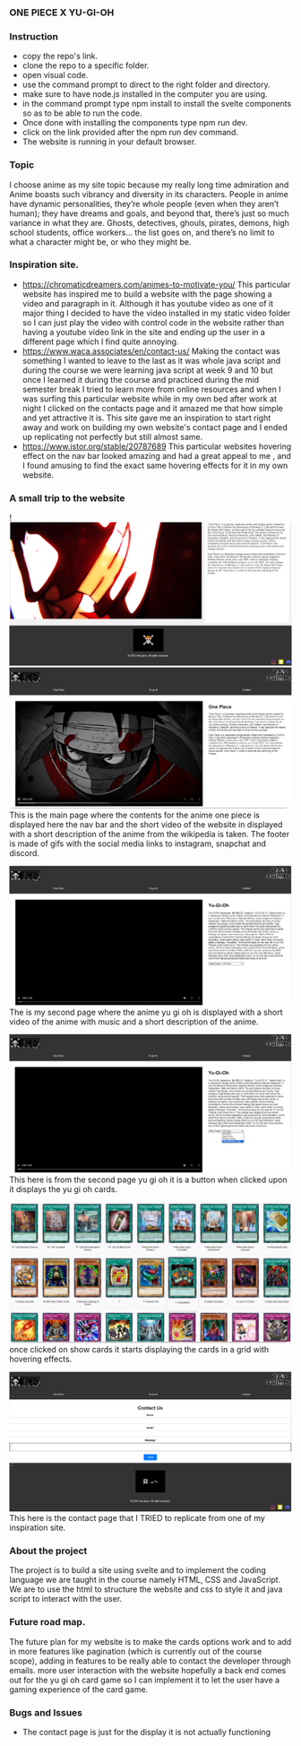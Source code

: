 ###  ONE PIECE X YU-GI-OH ###


### Instruction 
* copy the repo's link.
* clone the repo to a specific folder.
* open visual code.
* use the command prompt to direct to the right folder and directory.
* make sure to have node.js installed in the computer you are using.
* in the command prompt type npm install to install the svelte components so as to be able to run the code.
* Once done with installing the components type npm run dev.
* click on the link provided after the npm run dev command.
* The website is running in your default browser.

### Topic

I choose anime as my site topic because my really long time admiration and Anime boasts such vibrancy and diversity in its characters. People in anime have dynamic personalities, they’re whole people (even when they aren’t human); they have dreams and goals, and beyond that, there’s just so much variance in what they are. Ghosts, detectives, ghouls, pirates, demons, high school students, office workers… the list goes on, and there’s no limit to what a character might be, or who they might be.

### Inspiration site.
* https://chromaticdreamers.com/animes-to-motivate-you/  This particular website has inspired me to build a website with the page showing a video and paragraph in it. Although it has youtube video as one of it major thing I decided to have the video installed in my static video folder so I can just play the video with control code in the website rather than having a youtube video link in the site and ending up the user in a different page which I find quite annoying.
* https://www.waca.associates/en/contact-us/ Making the contact was something I wanted to leave to the last as it was whole java script and during the course we were learning java script at week 9 and 10 but once I learned it during the course and practiced during the mid semester break I tried to learn more from online resources and when I was surfing this particular website while in my own bed after work at night I clicked on the contacts page and it amazed me that how simple and yet attractive it is. This site gave me an inspiration to start right away and work on building my own website's contact page and I ended up replicating not perfectly but still almost same.
* https://www.jstor.org/stable/20787689 This particular websites hovering effect on the nav bar looked amazing and had a great appeal to me , and I found amusing to find the exact same hovering effects for it in my own website.
### A small trip to the website 

!![Alt text](image-8.png) ![Alt text](<one piece page.png>)
This is the main page where the contents for the anime one piece is displayed here the nav bar and the short video of the website in displayed with a short description of the anime from the wikipedia is taken. The footer is made of gifs with the social media links to instagram, snapchat and discord.


![Alt text](<yu gi oh page.png>) 
The is my second page where the anime yu gi oh is displayed with a short video of the anime with music and a short description of the anime. 

![Alt text](<yu gi oh page options.png>) This here is from the second page yu gi oh it is a button when clicked upon it displays the yu gi oh cards.

![Alt text](<yu hi oh cards.png>)once clicked on show cards it starts displaying the cards in a grid with hovering effects.

![Alt text](<contact page.png>) This here is the contact page that I TRIED to replicate from one of my inspiration site. 


### About the project 

The project is to build a site using svelte and to implement the coding language we are taught in the course namely HTML, CSS and JavaScript. We are to use the html to structure the website and css to style it and java script to interact with the user.

### Future road map.

The future plan for my website is to make the cards options work and to add in more features like pagination (which is currently out of the course scope), adding in features to be really able to contact the developer through emails. more user interaction with the website hopefully a back end comes out for the yu gi oh card game so I can implement it to let the user have a gaming experience of the card game.

### Bugs and Issues

* The contact page is just for the display it is not actually functioning 
